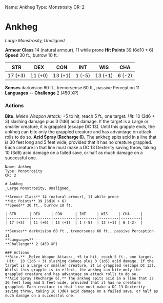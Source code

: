 Name: Ankheg
Type: Monstrosity
CR: 2

# Ankheg
_Large Monstrosity, Unaligned_

**Armour Class** 14 (natural armour), 11 while prone
**Hit Points** 39 (6d10 + 6)
**Speed** 30 ft., burrow 10 ft.

| STR      | DEX     | CON      | INT     | WIS     | CHA     |
|----------|---------|----------|---------|---------|---------|
| 17 (+3)  | 11 (+0) | 13 (+1)  | 1 (-5)  | 13 (+1) | 6 (-2)  |

**Senses** darkvision 60 ft., tremorsense 60 ft., passive Perception 11
**Languages** --
**Challenge** 2 (450 XP)

### Actions
**Bite.** _Melee Weapon Attack:_ +5 to hit, reach 5 ft., one target. _Hit:_ 10 (2d6 + 3) slashing damage plus 3 (1d6) acid damage. If the target is a Large or smaller creature, it is grappled (escape DC 13). Until this grapple ends, the ankheg can bite only the grappled creature and has advantage on attack rolls to do so.
**Acid Spray (Recharge 6).** The ankheg spits acid in a line that is 30 feet long and 5 feet wide, provided that it has no creature grappled. Each creature in that line must make a DC 13 Dexterity saving throw, taking 10 (3d6) acid damage on a failed save, or half as much damage on a successful one.

```
Name: Ankheg
Type: Monstrosity
CR: 2

# Ankheg
_Large Monstrosity, Unaligned_

**Armour Class** 14 (natural armour), 11 while prone
**Hit Points** 39 (6d10 + 6)
**Speed** 30 ft., burrow 10 ft.

| STR      | DEX     | CON      | INT     | WIS     | CHA     |
|----------|---------|----------|---------|---------|---------|
| 17 (+3)  | 11 (+0) | 13 (+1)  | 1 (-5)  | 13 (+1) | 6 (-2)  |

**Senses** darkvision 60 ft., tremorsense 60 ft., passive Perception 11
**Languages** --
**Challenge** 2 (450 XP)

### Actions
**Bite.** _Melee Weapon Attack:_ +5 to hit, reach 5 ft., one target. _Hit:_ 10 (2d6 + 3) slashing damage plus 3 (1d6) acid damage. If the target is a Large or smaller creature, it is grappled (escape DC 13). Whilst this grapple is in effect, the ankheg can bite only the grappled creature and has advantage on attack rolls to do so.
**Acid Spray (Recharge 6).** The ankheg spits acid in a line that is 30 feet long and 5 feet wide, provided that it has no creature grappled. Each creature in that line must make a DC 13 Dexterity saving throw, taking 10 (3d6) acid damage on a failed save, or half as much damage on a successful one.